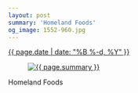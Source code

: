 ```yaml
---
layout: post
summary: 'Homeland Foods'
og_image: 1552-960.jpg
---
```


<div class="post">
 <time>
  <a href="/1552">
   {{ page.date | date: "%B %-d, %Y" }}
  </a>
 </time>
 <a href="/1552">
  <figure data-taken="12/20/2021">
   <img alt="{{ page.summary }}" sizes="(min-width: 700px) 50vw, calc(100vw - 2rem)" src="{{ site.assets_url }}/1552-480.jpg" srcset="{{ site.assets_url }}/1552-240.jpg 240w, {{ site.assets_url }}/1552-480.jpg 480w, {{ site.assets_url }}/1552-720.jpg 720w, {{ site.assets_url }}/1552-960.jpg 960w"/>
  </figure>
 </a>
 <span>
  Homeland Foods
 </span>
</div>
